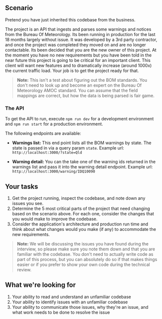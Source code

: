 ## Scenario

Pretend you have just inherited this codebase from the business.

The project is an API that ingests and parses some warnings and notices from the Bureau Of Meteorology. Its been running in production for the last 18 months largely without issue. It was developed by a 3rd party contractor, and once the project was completed they moved on and are no longer contactable. Its been decided that you are the new owner of this project. At the moment you have no new requirements but you have been told in the near future this project is going to be critical for an important client. This client will want new features and to dramatically increase (around 1000x) the current traffic load. Your job is to get the project ready for that.

> **Note:** This isn't a test about figuring out the BOM standards. You don't need to look up and become an expert on the Bureau Of Meteorology AMOC standard. You can assume that the field mappings are correct, but how the data is being parsed is fair game.

### The API

To get the API to run, execute `npm run dev` for a development environment and `npm run start` for a production environment.

The following endpoints are available:
- **Warnings list:**
  This end point lists all the BOM warnings by state. The state is passed in via a query param `state`.
  Example url: `http://localhost:3000/?state=Qld`

- **Warning detail:**
  You can the take one of the warning ids returned in the warnings list and pass it into the warning detail endpoint.
  Example url: `http://localhost:3000/warning/IDQ10090`

## Your tasks

1. Get the project running, inspect the codebase, and note down any issues you see.
2. Determine the 5 most critical parts of the project that need changing based on the scenario above. For each one, consider the changes that you would make to improve the codebase.
3. Consider the application's architecture and production run time and think about what changes would you make (if any) to accommodate the new requirements.

> **Note:** We will be discussing the issues you have found during the interview, so please make sure you note them down and that you are familiar with the codebase. You don't need to actually write code as part of this process, but you can absolutely do so if that makes things easier or if you prefer to show your own code during the technical review.

## What we're looking for

1. Your ability to read and understand an unfamiliar codebase
1. Your ability to identify issues with an unfamiliar codebase
2. Your ability to communicate those issues, why they're an issue, and what work needs to be done to resolve the issue
